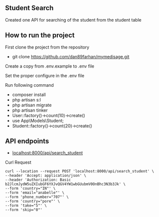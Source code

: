 
## Student Search

Created one API for searching of the student from the student table

## How to run the project

First clone the project from the repository

- git clone https://github.com/dan89farhan/mymedisage.git

Create a copy from .env.example to .env file

Set the proper configure in the .env file

Run following command
- composer install
- php artisan s:l
- php artisan migrate
- php artisan tinker
- User::factory()->count(10)->create()
- use App\Models\Student;
- Student::factory()->count(20)->create()

## API endpoints
- [localhost:8000/api/search_student](http://localhost:8000/api/search_student)

Curl Request

    curl --location --request POST 'localhost:8000/api/search_student' \
    --header 'Accept: application/json' \
    --header 'Authorization: Basic b2JlcmJydW5uZXIubGF6YXJvQGV4YW1wbGUubmV0OnBhc3N3b3Jk' \
    --form 'country="IN"' \
    --form 'email="anabelle"' \
    --form 'phone_number="707"' \
    --form 'country="pore"' \
    --form 'take="5"' \
    --form 'skip="0"'

